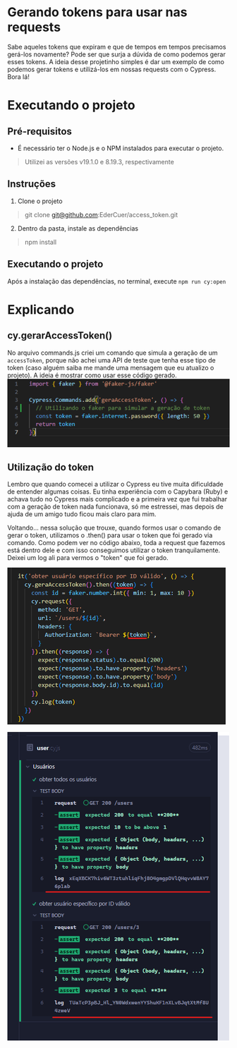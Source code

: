  # Gerando tokens para usar nas requests
  Sabe aqueles tokens que expiram e que de tempos em tempos precisamos gerá-los novamente? Pode ser que surja a dúvida de como podemos gerar esses tokens. A ideia desse projetinho simples é dar um exemplo de como podemos gerar tokens e utilizá-los em nossas requests com o Cypress.
  Bora lá!

  # Executando o projeto
  ## Pré-requisitos
  - É necessário ter o Node.js e o NPM instalados para executar o projeto.
  > Utilizei as versões v19.1.0 e 8.19.3, respectivamente

  ## Instruções
  1. Clone o projeto
  > git clone git@github.com:EderCuer/access_token.git
  2. Dentro da pasta, instale as dependências
  > npm install

  ## Executando o projeto
  Após a instalação das dependências, no terminal, execute `npm run cy:open`

  # Explicando
  ## cy.gerarAccessToken()
  No arquivo commands.js criei um comando que simula a geração de um `accessToken`, porque não achei uma API de teste que tenha esse tipo de token (caso alguém saiba me mande uma mensagem que eu atualizo o projeto). A ideia é mostrar como usar esse código gerado.
  ![Screenshot do código do comando.](images/commands.png)

  ## Utilização do token
  Lembro que quando comecei a utilizar o Cypress eu tive muita dificuldade de entender algumas coisas. Eu tinha experiência com o Capybara (Ruby) e achava tudo no Cypress mais complicado e a primeira vez que fui trabalhar com a geração de token nada funcionava, só me estressei, mas depois de ajuda de um amigo tudo ficou mais claro para mim.
  
  Voltando... nessa solução que trouxe, quando formos usar o comando de gerar o token, utilizamos o .then() para usar o token que foi gerado via comando. Como podem ver no código abaixo, toda a request que fazemos está dentro dele e com isso conseguimos utilizar o token tranquilamente. Deixei um log ali para vermos o "token" que foi gerado.
  
  ![Screenshot do código do teste.](images/teste.png)

  ![Screenshot da execução do teste.](images/cypress.png)
